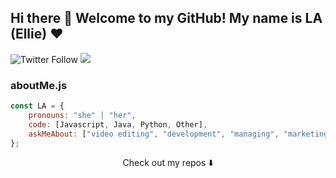 ## Hi there 👋 Welcome to my GitHub! My name is LA (Ellie) ❤


![Twitter Follow](https://img.shields.io/twitter/follow/xLaraBTW?style=social)
![](https://visitor-badge.glitch.me/badge?page_id=callmela.bds)

### aboutMe.js

```javascript
const LA = {
    pronouns: "she" | "her",
    code: [Javascript, Java, Python, Other],
    askMeAbout: ["video editing", "development", "managing", "marketing", "music", "coffee"],
};
```

<p align="center">
Check out my repos ⬇️  
</p>

